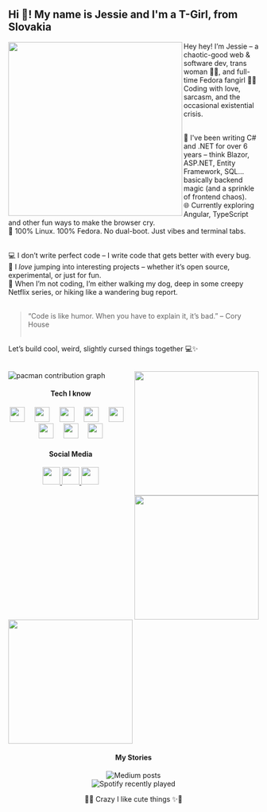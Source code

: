 <h2 align="left">Hi 👋! My name is Jessie and I'm a T-Girl, from Slovakia</h2>

<img align="left" height="350" src="https://media4.giphy.com/media/v1.Y2lkPTc5MGI3NjExanptNTRuNmY1c3doa2hkNjBvNnFvZ3ZtNG1paDUxazUzYmpiY2QzMiZlcD12MV9pbnRlcm5hbF9naWZfYnlfaWQmY3Q9Zw/CJQAE0H4egAkX3CqQD/giphy.gif" />

<p align="left">
Hey hey! I’m Jessie – a chaotic-good web & software dev, trans woman 🏳️‍⚧️, and full-time Fedora fangirl 🐧💙<br>
Coding with love, sarcasm, and the occasional existential crisis.<br><br>

🧠 I've been writing C# and .NET for over 6 years – think Blazor, ASP.NET, Entity Framework, SQL... basically backend magic (and a sprinkle of frontend chaos).<br>
🌐 Currently exploring Angular, TypeScript and other fun ways to make the browser cry.<br>
🐧 100% Linux. 100% Fedora. No dual-boot. Just vibes and terminal tabs.<br><br>

💻 I don’t write perfect code – I write code that gets better with every bug.<br>
🤝 I *love* jumping into interesting projects – whether it’s open source, experimental, or just for fun.<br>
🐾 When I’m not coding, I’m either walking my dog, deep in some creepy Netflix series, or hiking like a wandering bug report.<br><br>

> “Code is like humor. When you have to explain it, it’s bad.” – Cory House<br><br>

Let’s build cool, weird, slightly cursed things together 💻✨
</p>

<br clear="left"/>

<picture>
  <source media="(prefers-color-scheme: dark)" srcset="https://raw.githubusercontent.com/icyime/icyime/output/pacman-contribution-graph-dark.svg" />
  <source media="(prefers-color-scheme: light)" srcset="https://raw.githubusercontent.com/icyime/icyime/output/pacman-contribution-graph.svg" />
  <img alt="pacman contribution graph" src="https://raw.githubusercontent.com/icyime/icyime/output/pacman-contribution-graph.svg" />
</picture>

<img align="right" height="250" src="https://media2.giphy.com/media/v1.Y2lkPTc5MGI3NjExbTJxcGtxY2JyOGh3dzJiMm5vejRwYjZ0YnZ0cTBtbDZyODRweTR4MyZlcD12MV9pbnRlcm5hbF9naWZfYnlfaWQmY3Q9Zw/iMH73wcGfTfLDAGmob/giphy.gif" />
<img align="right" height="250" src="https://media4.giphy.com/media/v1.Y2lkPTc5MGI3NjExazNpZGszMWwwOXR5NmtpbzVwZGJsOTR2dGJtcnlqa3l2bW1nMXE2MyZlcD12MV9pbnRlcm5hbF9naWZfYnlfaWQmY3Q9Zw/26gYFsgwLZogksCPK/giphy.gif" />
<img align="left" height="250" src="https://media3.giphy.com/media/v1.Y2lkPTc5MGI3NjExa2syZ2s0Y2pqN2F3em95cG5uMXNnMDBndzJhcHpvN2JkM2tkdDk1aSZlcD12MV9pbnRlcm5hbF9naWZfYnlfaWQmY3Q9Zw/69ncKtW98s4QScToxk/giphy.gif" />

<h4 align="center">Tech I know</h4>

<div align="center">
  <img src="https://cdn.jsdelivr.net/gh/devicons/devicon/icons/typescript/typescript-original.svg" height="30" />
  <img width="12" />
  <img src="https://cdn.jsdelivr.net/gh/devicons/devicon/icons/html5/html5-original.svg" height="30" />
  <img width="12" />
  <img src="https://cdn.jsdelivr.net/gh/devicons/devicon/icons/css3/css3-original.svg" height="30" />
  <img width="12" />
  <img src="https://cdn.jsdelivr.net/gh/devicons/devicon/icons/python/python-original.svg" height="30" />
  <img width="12" />
  <img src="https://cdn.jsdelivr.net/gh/devicons/devicon/icons/csharp/csharp-original.svg" height="30" />
  <img width="12" />
  <img src="https://cdn.jsdelivr.net/gh/devicons/devicon/icons/dot-net/dot-net-original.svg" height="30" />
  <img width="12" />
  <img src="https://cdn.jsdelivr.net/gh/devicons/devicon/icons/angularjs/angularjs-original.svg" height="30" />
  <img width="12" />
  <img src="https://cdn.jsdelivr.net/gh/devicons/devicon/icons/mysql/mysql-original.svg" height="30" />
</div>

<h4 align="center">Social Media</h4>

<div align="center">
  <a href="https://www.instagram.com/to_je_icy/" target="_blank">
    <img src="https://img.shields.io/static/v1?message=Instagram&logo=instagram&color=E4405F&logoColor=white&style=for-the-badge" height="35" />
  </a>
  <a href="https://medium.com/@jessietheice" target="_blank">
    <img src="https://img.shields.io/static/v1?message=Medium&logo=medium&color=12100E&logoColor=white&style=for-the-badge" height="35" />
  </a>
  <a href="https://x.com/JessieTheIce" target="_blank">
    <img src="https://img.shields.io/static/v1?message=Twitter&logo=twitter&color=1DA1F2&logoColor=white&style=for-the-badge" height="35" />
  </a>
</div>

<br clear="both" />

<h4 align="center">My Stories</h4>

<div align="center">
  <img src="https://github-read-medium-git-main.pahlevikun.vercel.app/latest?limit=4&username=jessietheice&theme=merko" alt="Medium posts" />
</div>

<div align="center">
  <img src="https://spotify-recently-played-readme.vercel.app/api?count=5" alt="Spotify recently played" />
</div>

<p align="center">🎀✨ Crazy I like cute things ✨🎀</p>
